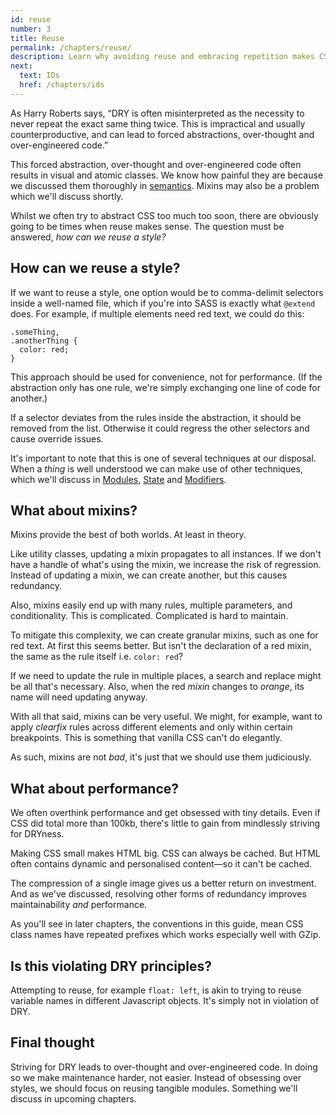 ```yaml
---
id: reuse
number: 3
title: Reuse
permalink: /chapters/reuse/
description: Learn why avoiding reuse and embracing repetition makes CSS maintenance easier.
next:
  text: IDs
  href: /chapters/ids
---
```


As Harry Roberts says, “DRY is often misinterpreted as the necessity to never repeat the exact same thing twice. This is impractical and usually counterproductive, and can lead to forced abstractions, over-thought and over-engineered code.”

This forced abstraction, over-thought and over-engineered code often results in visual and atomic classes. We know how painful they are because we discussed them thoroughly in [semantics](/chapters/semantics/). Mixins may also be a problem which we'll discuss shortly.

Whilst we often try to abstract CSS too much too soon, there are obviously going to be times when reuse makes sense. The question must be answered, *how can we reuse a style?*

## How can we reuse a style?

If we want to reuse a style, one option would be to comma-delimit selectors inside a well-named file, which if you're into SASS is exactly what `@extend` does. For example, if multiple elements need red text, we could do this:

	.someThing,
	.anotherThing {
	  color: red;
	}

This approach should be used for convenience, not for performance. (If the abstraction only has one rule, we're simply exchanging one line of code for another.)

If a selector deviates from the rules inside the abstraction, it should be removed from the list. Otherwise it could regress the other selectors and cause override issues.

It's important to note that this is one of several techniques at our disposal. When a *thing* is well understood we can make use of other techniques, which we'll discuss in [Modules](/chapters/modules/), [State](/chapters/state/) and [Modifiers](/chapters/modifiers/).

## What about mixins?

Mixins provide the best of both worlds. At least in theory.

Like utility classes, updating a mixin propagates to all instances. If we don't have a handle of what's using the mixin, we increase the risk of regression. Instead of updating a mixin, we can create another, but this causes redundancy.

Also, mixins easily end up with many rules, multiple parameters, and conditionality. This is complicated. Complicated is hard to maintain.

To mitigate this complexity, we can create granular mixins, such as one for red text. At first this seems better. But isn't the declaration of a red mixin, the same as the rule itself i.e. `color: red`?

If we need to update the rule in multiple places, a search and replace might be all that's necessary. Also, when the red *mixin* changes to *orange*, its name will need updating anyway.

With all that said, mixins can be very useful. We might, for example, want to apply *clearfix* rules across different elements and only within certain breakpoints. This is something that vanilla CSS can't do elegantly.

As such, mixins are not *bad*, it's just that we should use them judiciously.

## What about performance?

We often overthink performance and get obsessed with tiny details. Even if CSS did total more than 100kb, there's little to gain from mindlessly striving for DRYness.

Making CSS small makes HTML big. CSS can always be cached. But HTML often contains dynamic and personalised content&mdash;so it can't be cached.

The compression of a single image gives us a better return on investment. And as we've discussed, resolving other forms of redundancy improves maintainability *and* performance.

As you'll see in later chapters, the conventions in this guide, mean CSS class names have repeated prefixes which works especially well with GZip.

## Is this violating DRY principles?

Attempting to reuse, for example `float: left`, is akin to trying to reuse variable names in different Javascript objects. It's simply not in violation of DRY.

## Final thought

Striving for DRY leads to over-thought and over-engineered code. In doing so we make maintenance harder, not easier. Instead of obsessing over styles, we should focus on reusing tangible modules. Something we'll discuss in upcoming chapters.
